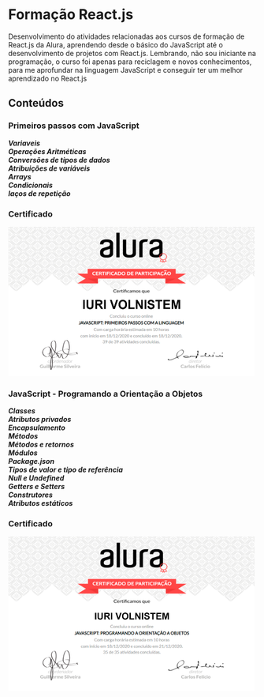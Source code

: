 # Formação React.js

Desenvolvimento do atividades relacionadas aos cursos de formação de React.js da Alura, aprendendo desde o básico do JavaScript até o desenvolvimento de projetos com React.js.
Lembrando, não sou iniciante na programação, o curso foi apenas para reciclagem e novos conhecimentos, para me aprofundar na linguagem JavaScript e conseguir ter um melhor aprendizado no React.js 


## Conteúdos
### Primeiros passos com JavaScript

***Variaveis***  
***Operações Aritméticas***  
***Conversões de tipos de dados***  
***Atribuições de variáveis***  
***Arrays***  
***Condicionais***  
***laços de repetição***  

### Certificado
<img src="/imagens/primeiros_passos_js.png" width="500px">

### JavaScript - Programando a Orientação a Objetos 

***Classes***  
***Atributos privados***  
***Encapsulamento***  
***Métodos***  
***Métodos e retornos***  
***Módulos***  
***Package.json***  
***Tipos de valor e tipo de referência***  
***Null e Undefined***  
***Getters e Setters***  
***Construtores***  
***Atributos estáticos***  

### Certificado
<img src="/imagens/orientacao_objetos.png" width="500px">
